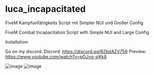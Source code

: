 # luca_incapacitated
FiveM Kampfunfähigkeits Script mit Simpler NUI und Großer Config

FiveM Combat Incapacitation Script with Simple NUI and Large Config

Installation:

Go on my discord. 
Discord: https://discord.gg/8ZbdAZV756 
Preview: https://www.youtube.com/watch?v=pOJvq-sjKk8

![image](https://user-images.githubusercontent.com/128648720/234284423-78fc99e6-9914-4b51-b410-095657714963.png)
![image](https://user-images.githubusercontent.com/128648720/234284610-0ce728a3-0f8a-4f39-a43b-c70c40ee284e.png)
